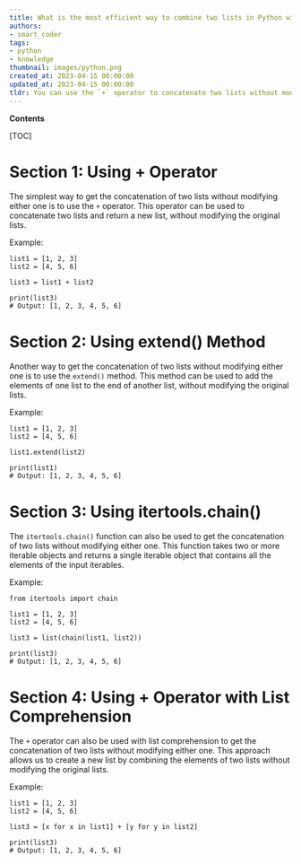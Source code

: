 ```yaml
---
title: What is the most efficient way to combine two lists in Python without changing either one?
authors:
- smart_coder
tags:
- python
- knowledge
thumbnail: images/python.png
created_at: 2023-04-15 00:00:00
updated_at: 2023-04-15 00:00:00
tldr: You can use the `+` operator to concatenate two lists without modifying either one.
---
```


**Contents**

[TOC]

# Section 1: Using + Operator

The simplest way to get the concatenation of two lists without modifying either one is to use the `+` operator. This operator can be used to concatenate two lists and return a new list, without modifying the original lists.

Example: 
```
list1 = [1, 2, 3]
list2 = [4, 5, 6]

list3 = list1 + list2

print(list3)
# Output: [1, 2, 3, 4, 5, 6]
```

# Section 2: Using extend() Method

Another way to get the concatenation of two lists without modifying either one is to use the `extend()` method. This method can be used to add the elements of one list to the end of another list, without modifying the original lists.

Example: 
```
list1 = [1, 2, 3]
list2 = [4, 5, 6]

list1.extend(list2)

print(list1)
# Output: [1, 2, 3, 4, 5, 6]
```

# Section 3: Using itertools.chain()

The `itertools.chain()` function can also be used to get the concatenation of two lists without modifying either one. This function takes two or more iterable objects and returns a single iterable object that contains all the elements of the input iterables.

Example: 
```
from itertools import chain

list1 = [1, 2, 3]
list2 = [4, 5, 6]

list3 = list(chain(list1, list2))

print(list3)
# Output: [1, 2, 3, 4, 5, 6]
```

# Section 4: Using + Operator with List Comprehension

The `+` operator can also be used with list comprehension to get the concatenation of two lists without modifying either one. This approach allows us to create a new list by combining the elements of two lists without modifying the original lists.

Example: 
```
list1 = [1, 2, 3]
list2 = [4, 5, 6]

list3 = [x for x in list1] + [y for y in list2]

print(list3)
# Output: [1, 2, 3, 4, 5, 6]
```
